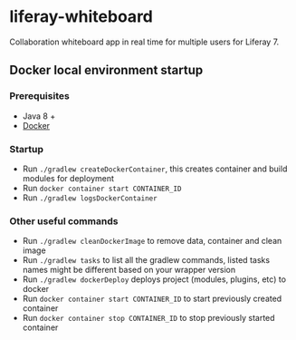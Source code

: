 liferay-whiteboard
==================

Collaboration whiteboard app in real time for multiple users for Liferay 7.


## Docker local environment startup
### Prerequisites
- Java 8 +
- [Docker](https://docs.docker.com/docker-for-mac/install/)

### Startup
- Run `./gradlew createDockerContainer`, this creates container and build modules for deployment
- Run `docker container start CONTAINER_ID`
- Run `./gradlew logsDockerContainer`

### Other useful commands
- Run `./gradlew cleanDockerImage` to remove data, container and clean image
- Run `./gradlew tasks`  to list all the gradlew commands, listed tasks names might be different based on your wrapper version
- Run `./gradlew dockerDeploy` deploys project (modules, plugins, etc) to docker
- Run `docker container start CONTAINER_ID` to start previously created container
- Run `docker container stop CONTAINER_ID` to stop previously started container
